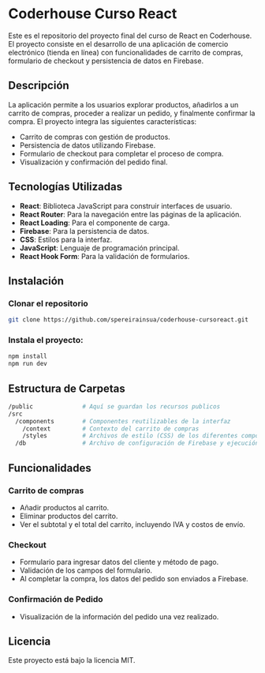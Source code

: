 # Coderhouse Curso React

Este es el repositorio del proyecto final del curso de React en Coderhouse. El proyecto consiste en el desarrollo de una aplicación de comercio electrónico (tienda en línea) con funcionalidades de carrito de compras, formulario de checkout y persistencia de datos en Firebase.

## Descripción

La aplicación permite a los usuarios explorar productos, añadirlos a un carrito de compras, proceder a realizar un pedido, y finalmente confirmar la compra. El proyecto integra las siguientes características:

- Carrito de compras con gestión de productos.
- Persistencia de datos utilizando Firebase.
- Formulario de checkout para completar el proceso de compra.
- Visualización y confirmación del pedido final.

## Tecnologías Utilizadas

- **React**: Biblioteca JavaScript para construir interfaces de usuario.
- **React Router**: Para la navegación entre las páginas de la aplicación.
- **React Loading**: Para el componente de carga.
- **Firebase**: Para la persistencia de datos.
- **CSS**: Estilos para la interfaz.
- **JavaScript**: Lenguaje de programación principal.
- **React Hook Form**: Para la validación de formularios.

## Instalación

### Clonar el repositorio

```bash
git clone https://github.com/spereirainsua/coderhouse-cursoreact.git
```

### Instala el proyecto:

```bash
npm install
npm run dev
```

## Estructura de Carpetas

```bash
/public              # Aquí se guardan los recursos publicos
/src
  /components        # Componentes reutilizables de la interfaz
    /context         # Contexto del carrito de compras
    /styles          # Archivos de estilo (CSS) de los diferentes componentes
  /db                # Archivo de configuración de Firebase y ejecución de consultas con la DB
```

## Funcionalidades

### Carrito de compras

- Añadir productos al carrito.
- Eliminar productos del carrito.
- Ver el subtotal y el total del carrito, incluyendo IVA y costos de envío.

### Checkout

- Formulario para ingresar datos del cliente y método de pago.
- Validación de los campos del formulario.
- Al completar la compra, los datos del pedido son enviados a Firebase.

### Confirmación de Pedido

- Visualización de la información del pedido una vez realizado.

## Licencia
Este proyecto está bajo la licencia MIT.
